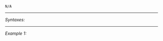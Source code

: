 `N/A`


---
*Syntaxes:*

<!-- [] call `BIS_fnc_displayResize` -->

---
*Example 1:*

<!-- 
```sqf
[] call BIS_fnc_displayResize;
``` -->